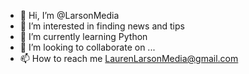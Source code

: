 - 👋 Hi, I’m @LarsonMedia
- 👀 I’m interested in finding news and tips
- 🌱 I’m currently learning Python
- 💞️ I’m looking to collaborate on ...
- 📫 How to reach me LaurenLarsonMedia@gmail.com

<!---
LarsonMedia/LarsonMedia is a ✨ special ✨ repository because its `README.md` (this file) appears on your GitHub profile.
You can click the Preview link to take a look at your changes.
--->
